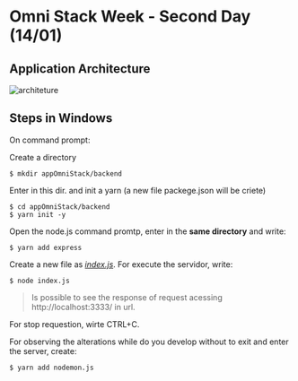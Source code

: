 # Omni Stack Week - Second Day (14/01)

## Application Architecture

![architeture](https://user-images.githubusercontent.com/46378210/72550799-44356a80-3872-11ea-8e88-7f48592fdeea.PNG)

## Steps in Windows 

On command prompt:

Create a directory 
```
$ mkdir appOmniStack/backend
```

Enter in this dir. and init a yarn (a new file packege.json will be criete)
```
$ cd appOmniStack/backend
$ yarn init -y
```

Open the node.js command promtp, enter in the **same directory** and write: 
```
$ yarn add express
```

Create a new file as [_index.js_](https://github.com/Diana-ops/omnistackweek). For execute the servidor, write:
```
$ node index.js
```

> Is possible to see the response of request acessing http://localhost:3333/ in url.

For stop requestion, wirte CTRL+C.

For observing the alterations while do you develop without to exit and enter the server, create:
```
$ yarn add nodemon.js
```
